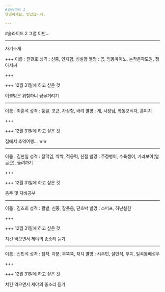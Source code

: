 ```yaml
---
#슬라이드 1
안녕하세요, 반갑습니다.

---
```

#슬라이드 2
그럼 이만...

---
자기소개

+++
이름 : 진민호
성격 : 신중, 인자함, 성실함
별명 : 곰, 임동마이노, 눈작은곽도원, 잼아저씨

+++


+++
12월 31일에 하고 싶은 것

이불밖은 위험하니 뒹굴거리기

---
이름 : 최훈석
성격 : 둥글, 포근, 자상함, 배려 
별명 : 개, 사장님, 학동포식자, 훈피치

+++

+++
12월 31일에 하고 싶은 것

집에서 추억여행... ㅠㅠ

---
이름 : 김현일
성격 : 잘맥임, 싹싹, 적응력, 친절
별명 : 주정뱅이, 수륙챙이, 기리보이(얼굴큰), 돌려까기

+++

+++
12월 31일에 하고 싶은 것

음주 및 자바공부

---
이름 : 김초희
성격 : 활발, 신중, 잘웃음, 단호박
별명 : 스머프, 허난설헌

+++

+++
12월 31일에 하고 싶은 것

치킨 먹으면서 제야의 종소리 듣기

---
이름 : 신민석
성격 : 침착, 차분, 무뚝뚝, 재치
별명 : 시우민, 설민석, 무지, 일곡동배성우

+++

+++
12월 31일에 하고 싶은 것

치킨 먹으면서 제야의 종소리 듣기
